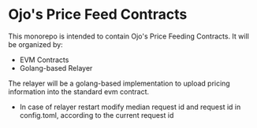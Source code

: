 # Ojo's Price Feed Contracts

This monorepo is intended to contain Ojo's Price Feeding Contracts. It will be organized by:

- EVM Contracts
- Golang-based Relayer

The relayer will be a golang-based implementation to upload pricing information into the standard evm contract.

- In case of relayer restart modify median request id and request id in config.toml, according to the current request id